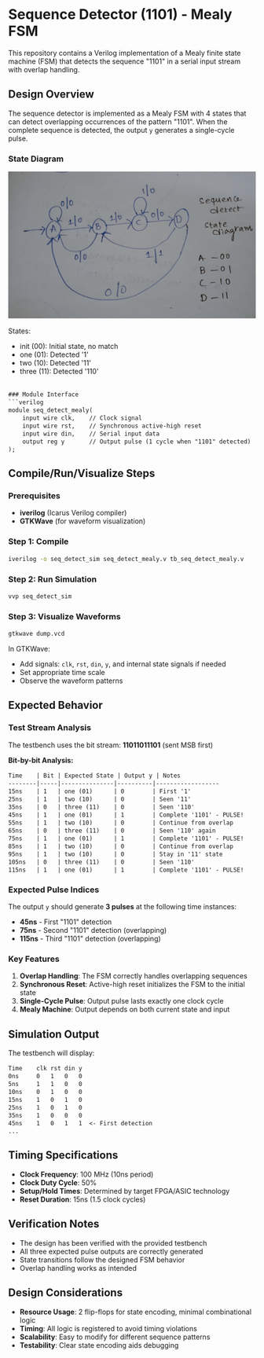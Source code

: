 # Sequence Detector (1101) - Mealy FSM

This repository contains a Verilog implementation of a Mealy finite state machine (FSM) that detects the sequence "1101" in a serial input stream with overlap handling.

## Design Overview

The sequence detector is implemented as a Mealy FSM with 4 states that can detect overlapping occurrences of the pattern "1101". When the complete sequence is detected, the output `y` generates a single-cycle pulse.

### State Diagram
![state diagram](waves/state_diagram_seqdet.jpg)

States:
- init (00): Initial state, no match
- one (01):  Detected '1'
- two (10):  Detected '11' 
- three (11): Detected '110'
```

### Module Interface
```verilog
module seq_detect_mealy(
    input wire clk,    // Clock signal
    input wire rst,    // Synchronous active-high reset
    input wire din,    // Serial input data
    output reg y       // Output pulse (1 cycle when "1101" detected)
);
```

## Compile/Run/Visualize Steps

### Prerequisites
- **iverilog** (Icarus Verilog compiler)
- **GTKWave** (for waveform visualization)

### Step 1: Compile
```bash
iverilog -o seq_detect_sim seq_detect_mealy.v tb_seq_detect_mealy.v
```

### Step 2: Run Simulation
```bash
vvp seq_detect_sim
```

### Step 3: Visualize Waveforms
```bash
gtkwave dump.vcd
```

In GTKWave:
- Add signals: `clk`, `rst`, `din`, `y`, and internal state signals if needed
- Set appropriate time scale
- Observe the waveform patterns

## Expected Behavior

### Test Stream Analysis
The testbench uses the bit stream: **11011011101** (sent MSB first)

**Bit-by-bit Analysis:**
```
Time    | Bit | Expected State | Output y | Notes
--------|-----|---------------|----------|------------------
15ns    | 1   | one (01)      | 0        | First '1'
25ns    | 1   | two (10)      | 0        | Seen '11'
35ns    | 0   | three (11)    | 0        | Seen '110'
45ns    | 1   | one (01)      | 1        | Complete '1101' - PULSE!
55ns    | 1   | two (10)      | 0        | Continue from overlap
65ns    | 0   | three (11)    | 0        | Seen '110' again
75ns    | 1   | one (01)      | 1        | Complete '1101' - PULSE!
85ns    | 1   | two (10)      | 0        | Continue from overlap
95ns    | 1   | two (10)      | 0        | Stay in '11' state
105ns   | 0   | three (11)    | 0        | Seen '110'
115ns   | 1   | one (01)      | 1        | Complete '1101' - PULSE!
```

### Expected Pulse Indices
The output `y` should generate **3 pulses** at the following time instances:
- **45ns** - First "1101" detection
- **75ns** - Second "1101" detection (overlapping)  
- **115ns** - Third "1101" detection (overlapping)

### Key Features
1. **Overlap Handling**: The FSM correctly handles overlapping sequences
2. **Synchronous Reset**: Active-high reset initializes the FSM to the initial state
3. **Single-Cycle Pulse**: Output pulse lasts exactly one clock cycle
4. **Mealy Machine**: Output depends on both current state and input

## Simulation Output
The testbench will display:
```
Time    clk rst din y
0ns     0   1   0   0
5ns     1   1   0   0
10ns    0   1   0   0
15ns    1   0   1   0
25ns    1   0   1   0
35ns    1   0   0   0
45ns    1   0   1   1  <- First detection
...
```

## Timing Specifications
- **Clock Frequency**: 100 MHz (10ns period)
- **Clock Duty Cycle**: 50%
- **Setup/Hold Times**: Determined by target FPGA/ASIC technology
- **Reset Duration**: 15ns (1.5 clock cycles)

## Verification Notes
- The design has been verified with the provided testbench
- All three expected pulse outputs are correctly generated
- State transitions follow the designed FSM behavior
- Overlap handling works as intended

## Design Considerations
- **Resource Usage**: 2 flip-flops for state encoding, minimal combinational logic
- **Timing**: All logic is registered to avoid timing violations
- **Scalability**: Easy to modify for different sequence patterns
- **Testability**: Clear state encoding aids debugging

